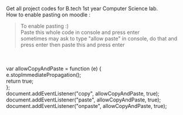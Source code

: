 Get all project codes for B.tech 1st year Computer Science lab.
<br>
How to enable pasting on moodle :

> To enable pasting :) <br>
>  Paste this whole code in console and press enter <br>
>  sometimes may ask to type "allow paste" in console, do that and press enter then paste this and press enter <br>

<br>
<br>
var allowCopyAndPaste = function (e) {<br>
  e.stopImmediatePropagation();<br>
  return true;<br>
};<br>
document.addEventListener("copy", allowCopyAndPaste, true);<br>
document.addEventListener("paste", allowCopyAndPaste, true);<br>
document.addEventListener("onpaste", allowCopyAndPaste, true);<br>
